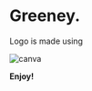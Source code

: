 # **Greeney.** 

Logo is made using 

<img src="https://img.shields.io/badge/Canva-%2300C4CC.svg?&style=for-the-badge&logo=Canva&logoColor=white" alt="canva" link="www.canva.com">

**Enjoy!**
